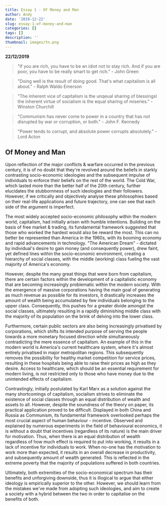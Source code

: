 ```yaml
---
title: Essay 1 - Of Money and Man
author: Andy
date: '2019-12-22'
slug: essay-1-of-money-and-man
categories: []
tags: []
description: ''
thumbnail: images/tn.png
---
```


**22/12/2019**  

> "If you are rich, you have to be an idiot not to stay rich. And if you are poor, you have to be really smart to get rich." - John Green  

> "Doing well is the result of doing good. That's what capitalism is all about." - Ralph Waldo Emerson  

> "The inherent vice of capitalism is the unqeual sharing of blessingsl the inherent virtue of socialism is the equal sharing of miseries." - Winston Churchill  

> "Communism has never come to power in a country that has not disrupted by war or corruption, or both." - John F. Kennedy  

> "Power tends to corrupt, and absolute power corrupts absolutely." - Lord Acton  

## Of Money and Man  

Upon reflection of the major conflicts & warfare occurred in the previous century, it is of no doubt that they're revolved around the beliefs in starkly contrasting socio-economic ideologies and the subsequent impulse of individuals to enforce their beliefs on the rest of the world. The Cold War, which lasted more than the better half of the 20th century, further elucidates the stubbornness of such ideologies and their followers. However, if we critically and objectively analyse these philosophies based on their real-life applications and future trajectory, one can see that each side of the argument is imperfect.  

The most widely accepted socio-economic philosophy within the modern world, capitalism, had initially arisen with humble intentions. Building on the basis of free market & trading, its fundamental framework suggested that those who worked the hardest would also be reward the most. This can no better be represented than America in the 1960s, with its booming economy and rapid advancements in technology. "The American Dream" - dictated by individual's desire to gain money (and consequently power), drew faint, yet defined lines within the socio-economic environment, creating a hierarchy of social classes, with the middle (working) class fueling the vast majority of America's economy.  

However, despite the many great things that were born from capitalism, there are certain factors within the development of a capitalistic economy that are becoming increasingly problematic within the modern society. With the emergence of massive corporations having the main goal of generating as much revenue as possible for its investors, it drastically increases the amount of wealth being accumulated by few individuals belonging to the upper class. Consequently, this pushes for a greater divide amongst the social classes, ultimately resulting in a rapidly diminishing middle class with the majority of its population on the brink of delving into the lower class.  

Furthermore, certain public sectors are also being increasingly privatised by corporations, which shifts its intended purpose of serving the people towards a more monetary focused direction while simultaneously contradicting the mere essence of capitalism. An example of this in the modern world is America's current healthcare system, where it's almost entirely privatised in major metropolitan regions. This subsequently removes the possibility for healthy market competition for service prices, resulting in these hospitals being able to raise their prices as high as they desire. Access to healthcare, which should be an essential requirement for modern living, is not restricted only to those who have money due to the unintended effects of capitalism.  

Contrastingly, initially postulated by Karl Marx as a solution against the many shortcomings of capitalism, socialism strives to eliminate the existence of social classes through an equal distribution of wealth and assets to all. However, despite the soundness of the theory on paper, its practical application proved to be difficult. Displayed in both China and Russia as Communism, its fundamental framework overlooked perhaps the most crucial aspect of human behaviour - incentive. Observed and explained by numerous experiments in the field of behavioural economics, it is without a doubt that incentives (regardless of its nature) is the main driver for motivation. Thus, when there is an equal distribution of wealth regardless of how much effect is required to put into working, it results in a lack of incentive for individuals to work. When no-one has the motivation to work more than expected, it results in an overall decrease in productivity, and subsequently amount of wealth generated. This is reflected in the extreme poverty that the majority of populations suffered in both countries.  

Ultimately, both extremities of the socio-economical spectrum has their benefits and unforgiving downside, thus it is illogical to argue that either ideology is empirically superior to the other. However, we should learn from the mistakes we've made from adopting such ideologies, and aim to create a society with a hybrid between the two in order to capitalise on the benefits of both.